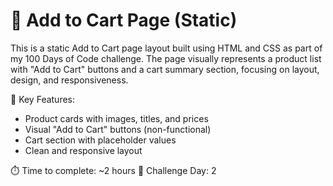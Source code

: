 # 🛒 Add to Cart Page (Static)
This is a static Add to Cart page layout built using HTML and CSS as part of my 100 Days of Code challenge. The page visually represents a product list with "Add to Cart" buttons and a cart summary section, focusing on layout, design, and responsiveness.

🔑 Key Features:

- Product cards with images, titles, and prices
- Visual "Add to Cart" buttons (non-functional)
- Cart section with placeholder values
- Clean and responsive layout

⏱️ Time to complete: ~2 hours
📅 Challenge Day: 2